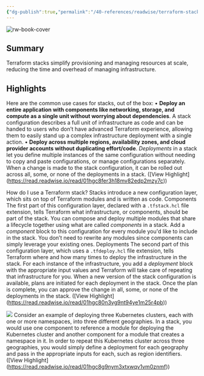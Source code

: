 ```yaml
---
{"dg-publish":true,"permalink":"/40-references/readwise/terraform-stacks-explained/","tags":["rw/articles"]}
---
```


![rw-book-cover](https://www.datocms-assets.com/2885/1696883278-generic-multi-deployment-environment-example-1.png)

## Summary

Terraform stacks simplify provisioning and managing resources at scale, reducing the time and overhead of managing infrastructure.

## Highlights

Here are the common use cases for stacks, out of the box:
• **Deploy an entire application with components like networking, storage, and compute as a single unit without worrying about dependencies**. A stack configuration describes a full unit of infrastructure as code and can be handed to users who don’t have advanced Terraform experience, allowing them to easily stand up a complex infrastructure deployment with a single action.
• **Deploy across multiple regions, availability zones, and cloud provider accounts without duplicating effort/code**. *Deployments* in a stack let you define multiple instances of the same configuration without needing to copy and paste configurations, or manage configurations separately. When a change is made to the stack configuration, it can be rolled out across all, some, or none of the deployments in a stack. ([View Highlight] (https://read.readwise.io/read/01hgc8fer3h18mv82edp2mzy7c))


How do I use a Terraform stack?
Stacks introduce a new configuration layer, which sits on top of Terraform modules and is written as code.
Components
The first part of this configuration layer, declared with a `.tfstack.hcl` file extension, tells Terraform what infrastructure, or components, should be part of the stack. You can compose and deploy multiple modules that share a lifecycle together using what are called *components* in a stack. Add a *component* block to this configuration for every module you'd like to include in the stack. You don’t need to rewrite any modules since components can simply leverage your existing ones.
Deployments
The second part of this configuration layer, which uses a `.tfdeploy.hcl` file extension, tells Terraform where and how many times to deploy the infrastructure in the stack. For each instance of the infrastructure, you add a *deployment* block with the appropriate input values and Terraform will take care of repeating that infrastructure for you. When a new version of the stack configuration is available, plans are initiated for each deployment in the stack. Once the plan is complete, you can approve the change in all, some, or none of the deployments in the stack. ([View Highlight] (https://read.readwise.io/read/01hgc80n3vg9nt94ye1m25r4pb))


![](https://www.datocms-assets.com/2885/1700604740-tf-stacks-k8s-example.png)
Consider an example of deploying three Kubernetes clusters, each with one or more namespaces, into three different geographies. In a stack, you would use one component to reference a module for deploying the Kubernetes cluster and another component for a module that creates a namespace in it. In order to repeat this Kubernetes cluster across three geographies, you would simply define a deployment for each geography and pass in the appropriate inputs for each, such as region identifiers. ([View Highlight] (https://read.readwise.io/read/01hgc8g9nym3xtxwqv1vm0znmf))



